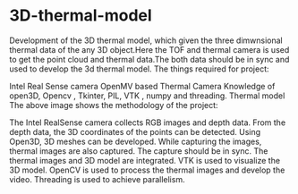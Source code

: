 # 3D-thermal-model
Development of the 3D thermal model, which given the three dimwnsional thermal data of the any 3D object.Here the TOF and thermal camera is used to get the point cloud and thermal data.The both data should be in sync and used to develop the 3d thermal model.
The things required for project:

Intel Real Sense camera
OpenMV based Thermal Camera
Knowledge of open3D, Opencv , Tkinter, PIL, VTK , numpy and threading.
Thermal model
The above image shows the methodology of the project:

The Intel RealSense camera collects RGB images and depth data.
From the depth data, the 3D coordinates of the points can be detected.
Using Open3D, 3D meshes can be developed.
While capturing the images, thermal images are also captured. The capture should be in sync.
The thermal images and 3D model are integrated.
VTK is used to visualize the 3D model.
OpenCV is used to process the thermal images and develop the video.
Threading is used to achieve parallelism.
